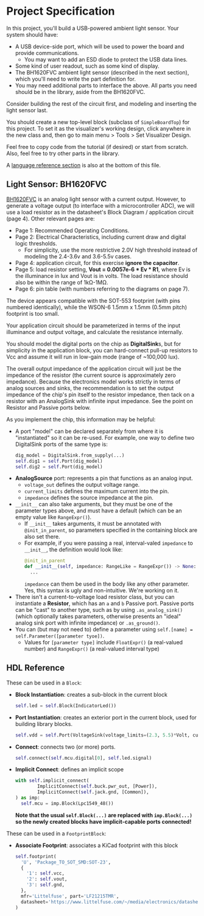 # Project Specification

In this project, you'll build a USB-powered ambient light sensor.
Your system should have:
- A USB device-side port, which will be used to power the board and provide communications.
  - You may want to add an ESD diode to protect the USB data lines.
- Some kind of user readout, such as some kind of display.
- The BH1620FVC ambient light sensor (described in the next section), which you'll need to write the part definition for.
- You may need additional parts to interface the above.
  All parts you need should be in the library, aside from the BH1620FVC.
  
Consider building the rest of the circuit first, and modeling and inserting the light sensor last.

You should create a new top-level block (subclass of `SimpleBoardTop`) for this project.
To set it as the visualizer's working design, click anywhere in the new class and, then go to main menu > Tools > Set Visualizer Design.

Feel free to copy code from the tutorial (if desired) or start from scratch.
Also, feel free to try other parts in the library.

A [language reference section](#hdl-reference) is also at the bottom of this file. 


## Light Sensor: BH1620FVC

[BH1620FVC](https://rohmfs.rohm.com/en/products/databook/datasheet/ic/sensor/light/bh1620fvc-e.pdf) is an analog light sensor with a current output.
However, to generate a voltage output (to interface with a microcontroller ADC), we will use a load resistor as in the datasheet's Block Diagram / application circuit (page 4).
Other relevant pages are:
- Page 1: Recommended Operating Conditions.
- Page 2: Electrical Characteristics, including current draw and digital logic thresholds.
  - For simplicity, use the more restrictive 2.0V high threshold instead of modeling the 2.4-3.6v and 3.6-5.5v cases.
- Page 4: application circuit, for this exercise **ignore the capacitor**.
- Page 5: load resistor setting, **Vout = 0.0057e-6 * Ev * R1**, where Ev is the illuminance in lux and Vout is in volts. The load resistance should also be within the range of 1kΩ-1MΩ.
- Page 6: pin table (with numbers referring to the diagrams on page 7).

The device appears compatible with the SOT-553 footprint (with pins numbered identically), while the WSON-6 1.5mm x 1.5mm (0.5mm pitch) footprint is too small.

Your application circuit should be parameterized in terms of the input illuminance and output voltage, and calculate the resistance internally.

You should model the digital ports on the chip as **DigitalSink**s, but for simplicity in the application block, you can hard-connect pull-up resistors to Vcc and assume it will run in low-gain mode (range of ~100,000 lux).

The overall output impedance of the application circuit will just be the impedance of the resistor (the current source is approximately zero impedance).
Because the electronics model works strictly in terms of analog sources and sinks, the recommendation is to set the output impedance of the chip's pin itself to the resistor impedance, then tack on a resistor with an AnalogSink with infinite input impedance.
See the point on Resistor and Passive ports below.

As you implement the chip, this information may be helpful:
- A port "model" can be declared separately from where it is "instantiated" so it can be re-used.
  For example, one way to define two DigitalSink ports of the same type is:
  ```python
  dig_model = DigitalSink.from_supply(...)
  self.dig1 = self.Port(dig_model)
  self.dig2 = self.Port(dig_model)
  ```
- **AnalogSource** port: represents a pin that functions as an analog input.
  - `voltage_out` defines the output voltage range.
  - `current_limits` defines the maximum current into the pin.
  - `impedance` defines the source impedance at the pin.
- `__init__` can also take arguments, but they must be one of the parameter types above, and must have a default (which can be an empty value like `RangeExpr()`).
  - If `__init__` takes arguments, it must be annotated with `@init_in_parent`, so parameters specified in the containing block are also set there.
  - For example, if you were passing a real, interval-valed `impedance` to `__init__`, the definition would look like:
    ```python
    @init_in_parent
    def __init__(self, impedance: RangeLike = RangeExpr()) -> None:
      ...
    ```
    `impedance` can them be used in the body like any other parameter.
    Yes, this syntax is ugly and non-intuitive. We're working on it.
- There isn't a current-to-voltage load resistor class, but you can instantiate a **Resistor**, which has an `a` and `b` Passive port.
  Passive ports can be "cast" to another type, such as by using `.as_analog_sink()` (which optionally takes parameters, otherwise presents an "ideal" analog sink port with infinite impedance) or `.as_ground()`.
- You can (but may not need to) define a parameter using `self.[name] = self.Parameter([parameter tyoe])`.
  - Values for `[parameter type]` include `FloatExpr()` (a real-valued number) and `RangeExpr()` (a real-valued interval type)
  
## HDL Reference

These can be used in a `Block`:
- **Block Instantiation**: creates a sub-block in the current block
  ```python
  self.led = self.Block(IndicatorLed())
  ```
- **Port Instantiation**: creates an exterior port in the current block, used for building library blocks.
  ```python
  self.vdd = self.Port(VoltageSink(voltage_limits=(2.3, 5.5)*Volt, current_draw=(0, 15)*uAmp))
  ```
- **Connect**: connects two (or more) ports.
  ```python
  self.connect(self.mcu.digital[0], self.led.signal)
  ```
- **Implicit Connect**: defines an implicit scope
  ```python
  with self.implicit_connect(
          ImplicitConnect(self.buck.pwr_out, [Power]),
          ImplicitConnect(self.jack.gnd, [Common]),
  ) as imp:
    self.mcu = imp.Block(Lpc1549_48())
  ```
  **Note that the usual `self.Block(...)` are replaced with `imp.Block(...)` so the newly created blocks have implicit-capable ports connected!**


These can be used in a `FootprintBlock`:
- **Associate Footprint**: associates a KiCad footprint with this block
  ```python
  self.footprint(
    'U', 'Package_TO_SOT_SMD:SOT-23',
    {
      '1': self.vcc,
      '2': self.vout,
      '3': self.gnd,
    },
    mfr='Littelfuse', part='LF21215TMR',
    datasheet='https://www.littelfuse.com/~/media/electronics/datasheets/magnetic_sensors_and_reed_switches/littelfuse_tmr_switch_lf21215tmr_datasheet.pdf.pdf'
  )
  ```
